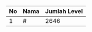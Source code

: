 | No | Nama            | Jumlah Level |
|----|-----------------|--------------|
| 1  | #    |    2646        |

